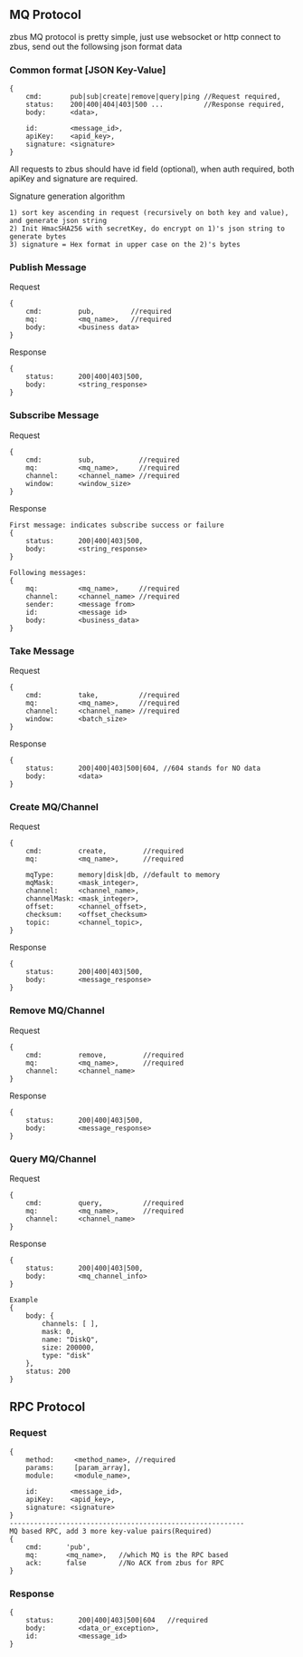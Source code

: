
## MQ Protocol

zbus MQ protocol is pretty simple, just use websocket or http connect to zbus, send out the followsing json format data

### Common format [JSON Key-Value]

	{
		cmd:       pub|sub|create|remove|query|ping //Request required,
		status:    200|400|404|403|500 ...          //Response required,
		body:      <data>,

		id:        <message_id>,
		apiKey:    <apid_key>,
		signature: <signature>
	} 

All requests to zbus should have id field (optional), when auth required, both apiKey and signature are required.

Signature generation algorithm

	1) sort key ascending in request (recursively on both key and value), and generate json string
	2) Init HmacSHA256 with secretKey, do encrypt on 1)'s json string to generate bytes
	3) signature = Hex format in upper case on the 2)'s bytes

### Publish Message 

Request

	{
		cmd:         pub,         //required
		mq:          <mq_name>,   //required 
		body:        <business data> 
	}

Response

	{
		status:      200|400|403|500,    
		body:        <string_response> 
	}

### Subscribe Message 

Request

	{
		cmd:         sub,           //required
		mq:          <mq_name>,     //required  
		channel:     <channel_name> //required
		window:      <window_size>
	}

Response

	First message: indicates subscribe success or failure
	{
		status:      200|400|403|500,    
		body:        <string_response> 
	}

	Following messages:
	{
		mq:          <mq_name>,     //required  
		channel:     <channel_name> //required
		sender:      <message from>
		id:          <message id>
		body:        <business_data>
	}

### Take Message 

Request

	{
		cmd:         take,          //required
		mq:          <mq_name>,     //required 
		channel:     <channel_name> //required
		window:      <batch_size>
	}

Response

	{
		status:      200|400|403|500|604, //604 stands for NO data   
		body:        <data> 
	}


### Create MQ/Channel 

Request

	{
		cmd:         create,         //required
		mq:          <mq_name>,      //required

		mqType:      memory|disk|db, //default to memory
		mqMask:      <mask_integer>,
		channel:     <channel_name>,
		channelMask: <mask_integer>,
		offset:      <channel_offset>,
		checksum:    <offset_checksum>
		topic:       <channel_topic>, 
	}

Response

	{
		status:      200|400|403|500,    
		body:        <message_response> 
	}

### Remove MQ/Channel 

Request

	{
		cmd:         remove,         //required
		mq:          <mq_name>,      //required 
		channel:     <channel_name> 
	}

Response

	{
		status:      200|400|403|500,    
		body:        <message_response> 
	}


### Query MQ/Channel 

Request

	{
		cmd:         query,          //required
		mq:          <mq_name>,      //required 
		channel:     <channel_name> 
	}

Response

	{
		status:      200|400|403|500,    
		body:        <mq_channel_info> 
	}
    
	Example
	{
		body: {
			channels: [ ],
			mask: 0,
			name: "DiskQ",
			size: 200000,
			type: "disk"
		},
		status: 200
	}



## RPC Protocol 

### Request

	{ 
		method:     <method_name>, //required 
		params:     [param_array],
		module:     <module_name>,

		id:        <message_id>,
		apiKey:    <apid_key>,
		signature: <signature>
	}
    ----------------------------------------------------------
	MQ based RPC, add 3 more key-value pairs(Required)
	{
		cmd:      'pub',     
		mq:       <mq_name>,   //which MQ is the RPC based
		ack:      false        //No ACK from zbus for RPC
	}

### Response

	{
		status:      200|400|403|500|604   //required
		body:        <data_or_exception>,
		id:          <message_id>
	}

